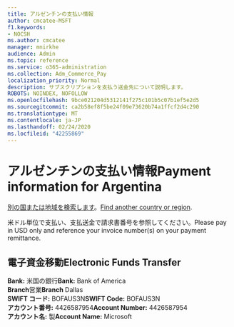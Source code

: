 ```yaml
---
title: アルゼンチンの支払い情報
author: cmcatee-MSFT
f1.keywords:
- NOCSH
ms.author: cmcatee
manager: mnirkhe
audience: Admin
ms.topic: reference
ms.service: o365-administration
ms.collection: Adm_Commerce_Pay
localization_priority: Normal
description: サブスクリプションを支払う送金先について説明します。
ROBOTS: NOINDEX, NOFOLLOW
ms.openlocfilehash: 9bce021204d5312141f275c101b5c07b1ef5e2d5
ms.sourcegitcommit: ca2b58ef8f5be24f09e73620b74a1ffcf2d4c290
ms.translationtype: MT
ms.contentlocale: ja-JP
ms.lasthandoff: 02/24/2020
ms.locfileid: "42255869"
---
```

# <a name="payment-information-for-argentina"></a><span data-ttu-id="4a0d9-103">アルゼンチンの支払い情報</span><span class="sxs-lookup"><span data-stu-id="4a0d9-103">Payment information for Argentina</span></span>

<span data-ttu-id="4a0d9-104">[別の国または地域を検索します](../billing-and-payments/pay-for-your-subscription.md)。</span><span class="sxs-lookup"><span data-stu-id="4a0d9-104">[Find another country or region](../billing-and-payments/pay-for-your-subscription.md).</span></span>

<span data-ttu-id="4a0d9-105">米ドル単位で支払い、支払送金で請求書番号を参照してください。</span><span class="sxs-lookup"><span data-stu-id="4a0d9-105">Please pay in USD only and reference your invoice number(s) on your payment remittance.</span></span>

## <a name="electronic-funds-transfer"></a><span data-ttu-id="4a0d9-106">電子資金移動</span><span class="sxs-lookup"><span data-stu-id="4a0d9-106">Electronic Funds Transfer</span></span>

<span data-ttu-id="4a0d9-107">**Bank:** 米国の銀行</span><span class="sxs-lookup"><span data-stu-id="4a0d9-107">**Bank:** Bank of America</span></span>  
<span data-ttu-id="4a0d9-108">**Branch**営業</span><span class="sxs-lookup"><span data-stu-id="4a0d9-108">**Branch** Dallas</span></span>  
<span data-ttu-id="4a0d9-109">**SWIFT コード:** BOFAUS3N</span><span class="sxs-lookup"><span data-stu-id="4a0d9-109">**SWIFT Code:** BOFAUS3N</span></span>  
<span data-ttu-id="4a0d9-110">**アカウント番号:** 4426587954</span><span class="sxs-lookup"><span data-stu-id="4a0d9-110">**Account Number:** 4426587954</span></span>  
<span data-ttu-id="4a0d9-111">**アカウント名:** 製</span><span class="sxs-lookup"><span data-stu-id="4a0d9-111">**Account Name:** Microsoft</span></span>  